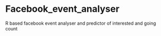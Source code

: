# Facebook_event_analyser
R based facebook event analyser and predictor of interested and going count
